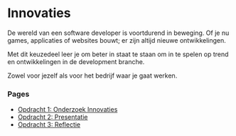 # Innovaties

De wereld van een software developer is voortdurend in beweging. Of je nu games, applicaties of websites bouwt; er zijn altijd nieuwe ontwikkelingen.

Met dit keuzedeel leer je om beter in staat te staan om in te spelen op trend en ontwikkelingen in de development branche.

Zowel voor jezelf als voor het bedrijf waar je gaat werken.

### Pages
* [Opdracht 1: Onderzoek Innovaties](https://github.com/driezie/Innovaties/wiki/Opdracht-1:-Onderzoek-Innovaties)
* [Opdracht 2: Presentatie](https://github.com/driezie/Innovaties/wiki/Opdracht-2:-Presentatie)
* [Opdracht 3: Reflectie](https://github.com/driezie/Innovaties/wiki/Opdracht-3:-Reflectie-(Chatbots))
